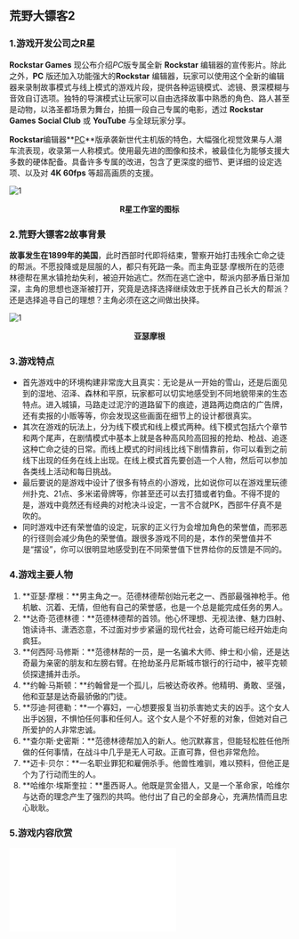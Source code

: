 ## 荒野大镖客2

### 1.游戏开发公司之R星

**Rockstar Games** 现公布介绍*PC*版专属全新 **Rockstar** 编辑器的宣传影片。除此之外，**PC** 版还加入功能强大的**Rockstar** 编辑器，玩家可以使用这个全新的编辑器来录制故事模式与线上模式的游戏片段，提供各种运镜模式、滤镜、景深模糊与音效自订选项。独特的导演模式让玩家可以自由选择故事中熟悉的角色、路人甚至是动物，以洛圣都场景为舞台，拍摄一段自己专属的电影，透过 **Rockstar Games** **Social Club** 或 **YouTube** 与全球玩家分享。

**Rockstar**编辑器**[PC](https://baike.baidu.com/item/PC/107?fromModule=lemma_inlink)**版承袭新世代主机版的特色，大幅强化视觉效果与人潮车流表现，收录第一人称模式。使用最先进的图像和技术，被最佳化为能够支援大多数的硬体配备。具备许多专属的改进，包含了更深度的细节、更详细的设定选项、以及对 **4K 60fps** 等超高画质的支援。

![1](https://cdn.xboxdev.com/wp-content/uploads/2019/01/05001535/Rockstar-Games-Logo-XBoxdev.com-1-1.png)

<center><b>R星工作室的图标</b></center>

### 2.荒野大镖客2故事背景

**故事发生在1899年的美国**，此时西部时代即将结束，警察开始打击残余亡命之徒的帮派。不愿投降或是屈服的人，都只有死路一条。而主角亚瑟·摩根所在的范德林德帮在黑水镇抢劫失利，被迫开始逃亡。然而在逃亡途中，帮派内部矛盾日渐加深，主角的思想也逐渐被打开，究竟是选择选择继续效忠于抚养自己长大的帮派？还是选择追寻自己的理想？主角必须在这之间做出抉择。

![1](https://tse3-mm.cn.bing.net/th/id/OIP-C.WLXQsYK2CCcMtzAMYmlM_gHaDI?pid=ImgDet&rs=1)

<center><b>亚瑟摩根</b></center>

### 3.游戏特点

- 首先游戏中的环境构建非常庞大且真实：无论是从一开始的雪山，还是后面见到的湿地、沼泽、森林和平原，玩家都可以切实地感受到不同地貌带来的生态特点。进入城镇，马路走过泥泞的道路留下的痕迹，道路两边商店的广告牌，还有卖报的小贩等等，你会发现这些画面在细节上的设计都很真实。
- 其次在游戏的玩法上，分为线下模式和线上模式两种。线下模式包括六个章节和两个尾声，在剧情模式中基本上就是各种高风险高回报的抢劫、枪战、追逐这种亡命之徒的日常。而线上模式的时间线比线下剧情靠前，你可以看到之前线下出现的任务在线上出现。在线上模式首先要创造一个人物，然后可以参加各类线上活动和每日挑战。
- 最后要说的是游戏中设计了很多有特点的小游戏，比如说你可以在游戏里玩德州扑克、21点、多米诺骨牌等，你甚至还可以去打猎或者钓鱼。不得不提的是，游戏中竟然还有经典的对枪决斗设定，一言不合就PK，西部牛仔真不是吹的。
- 同时游戏中还有荣誉值的设定，玩家的正义行为会增加角色的荣誉值，而邪恶的行径则会减少角色的荣誉值。跟很多游戏不同的是，本作的荣誉值并不是“摆设”，你可以很明显地感受到在不同荣誉值下世界给你的反馈是不同的。

### 4.游戏主要人物

1. **亚瑟·摩根：**男主角之一。范德林德帮创始元老之一、西部最强神枪手。他机敏、沉着、无情，但他有自己的荣誉感，也是一个总是能完成任务的男人。
2. **达奇·范德林德：**范德林德帮的首领。他心怀理想、无视法律、魅力四射、饱读诗书、潇洒恣意，不过面对步步紧逼的现代社会，达奇可能已经开始走向疯狂。
3. **何西阿·马修斯：**范德林帮的一员，是一名骗术大师、绅士和小偷，还是达奇最为亲密的朋友和左膀右臂。在抢劫圣丹尼斯城市银行的行动中，被平克顿侦探逮捕并击杀。
4. **约翰·马斯顿：**约翰曾是一个孤儿，后被达奇收养。他精明、勇敢、坚强，他和亚瑟是达奇最骄傲的门徒。
5. **莎迪·阿德勒：**一个寡妇，一心想要报复当初杀害她丈夫的凶手。这个女人出手凶狠，不惧怕任何事和任何人。这个女人是个不好惹的对象，但她对自己所爱护的人非常忠诚。
6. **查尔斯·史密斯：**范德林德帮加入的新人。他沉默寡言，但能轻松胜任他所做的任何事情，在战斗中几乎是无人可敌。正直可靠，但也非常危险。
7. **迈卡·贝尔：**一名职业罪犯和雇佣杀手。他兽性难驯，难以预料，但他正是个为了行动而生的人。
8. **哈维尔·埃斯奎拉：**墨西哥人。他既是赏金猎人，又是一个革命家，哈维尔与达奇的理念产生了强烈的共鸣。他付出了自己的全部身心，充满热情而且忠心耿耿。

### 5.游戏内容欣赏

<iframe src="//player.bilibili.com/player.html?aid=689604981&bvid=BV1Lm4y1c71Q&cid=875019135&page=1" scrolling="no" border="0" frameborder="no" framespacing="0" allowfullscreen="true"> </iframe>

